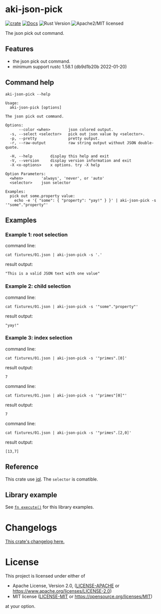 # aki-json-pick

[![crate][crate-image]][crate-link]
[![Docs][docs-image]][docs-link]
![Rust Version][rustc-image]
![Apache2/MIT licensed][license-image]

The json pick out command.

## Features

- the json pick out command.
- minimum support rustc 1.58.1 (db9d1b20b 2022-01-20)

## Command help

```
aki-json-pick --help
```

```
Usage:
  aki-json-pick [options]

The json pick out command.

Options:
      --color <when>        json colored output.
  -s, --select <selector>   pick out json value by <selector>.
  -p, --pretty              pretty output.
  -r, --raw-output          raw string output without JSON double-quote.

  -H, --help        display this help and exit
  -V, --version     display version information and exit
  -X <x-options>    x options. try -X help

Option Parameters:
  <when>        'always', 'never', or 'auto'
  <selector>    json selector

Examples:
  pick out some.property value:
    echo -e '{ "some": { "property": "yay!" } }' | aki-json-pick -s '"some"."property"'
```

## Examples

### Example 1: root selection

command line:
```
cat fixtures/01.json | aki-json-pick -s '.'
```

result output:
```
"This is a valid JSON text with one value"
```

### Example 2: child selection

command line:
```
cat fixtures/01.json | aki-json-pick -s '"some"."property"'
```

result output:
```
"yay!"
```

### Example 3: index selection

command line:
```
cat fixtures/01.json | aki-json-pick -s '"primes".[0]'
```

result output:
```
7
```

command line:
```
cat fixtures/01.json | aki-json-pick -s '"primes"[0]"'
```

result output:
```
7
```

command line:
```
cat fixtures/01.json | aki-json-pick -s '"primes".[2,0]'
```

result output:
```
[13,7]
```

## Reference

This crate use [jql](https://crates.io/crates/jql). The `selector` is comatible.

## Library example

See [`fn execute()`] for this library examples.

[`fn execute()`]: crate::execute

# Changelogs

[This crate's changelog here.](https://github.com/aki-akaguma/aki-json-pick/blob/main/CHANGELOG.md)

# License

This project is licensed under either of

 * Apache License, Version 2.0, ([LICENSE-APACHE](LICENSE-APACHE) or
   https://www.apache.org/licenses/LICENSE-2.0)
 * MIT license ([LICENSE-MIT](LICENSE-MIT) or
   https://opensource.org/licenses/MIT)

at your option.

[//]: # (badges)

[crate-image]: https://img.shields.io/crates/v/aki-json-pick.svg
[crate-link]: https://crates.io/crates/aki-json-pick
[docs-image]: https://docs.rs/aki-json-pick/badge.svg
[docs-link]: https://docs.rs/aki-json-pick/
[rustc-image]: https://img.shields.io/badge/rustc-1.56+-blue.svg
[license-image]: https://img.shields.io/badge/license-Apache2.0/MIT-blue.svg
